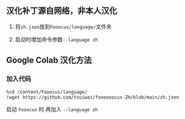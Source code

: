 汉化补丁源自网络，非本人汉化
--

1. 将`zh.json`放到`Fooocus/language/`文件夹  

2. 启动时增加命令参数`--language zh`  



## Google Colab 汉化方法

### 加入代码

    %cd /content/Fooocus/language/
    !wget https://github.com/tsuiwai/foooooocus-ZH/blob/main/zh.json

  启动 `Fooocus` 时 再加入 `--language zh`
